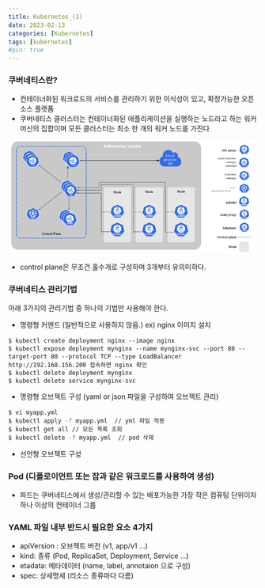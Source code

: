 ```yaml
---
title: Kubernetes_(1)
date: 2023-02-13
categories: [Kubernetes]
tags: [kubernetes]
#pin: true
---
```


### 쿠버네티스란?
- 컨테이너화된 워크로드의 서비스를 관리하기 위한 이식성이 있고, 확정가능한 오픈소스 플랫폼
- 쿠버네티스 클러스터는 컨테이너화된 애플리케이션을 실행하는 노드라고 하는 워커 머신의 집합이며 모든 클러스터는 최소 한 개의 워커 노드를 가진다

![image](/assets/img/kube.PNG)
- control plane은 무조건 홀수개로 구성하며 3개부터 유의미하다.


### 쿠버네티스 관리기법

아래 3가지의 관리기법 중 하나의 기법만 사용해야 한다.

- 명령형 커맨드 (일반적으로 사용하지 않음.)
ex) nginx 이미지 설치

```
$ kubectl create deployment nginx --image nginx
$ kubectl expose deployment mynginx --name mynginx-svc --port 80 --target-port 80 --protocol TCP --type LoadBalancer
http://192.168.156.200 접속하면 nginx 확인
$ kubectl delete deployment mynginx
$ kubectl delete service mynginx-svc
```
- 명령형 오브젝트 구성 (yaml or json 파일을 구성하여 오브젝트 관리)

```bash
$ vi myapp.yml
$ kubectl apply -f myapp.yml  // yml 파일 적용
$ kubectl get all // 모든 목록 조회
$ kubectl delete -f myapp.yml  // pod 삭제
```

- 선언형 오브젝트 구성

### Pod (디플로이먼트 또는 잡과 같은 워크로드를 사용하여 생성)

- 파드는 쿠버네티스에서 생성/관리할 수 있는 배포가능한 가장 작은 컴퓨팅 단위이자 하나 이상의 컨테이너 그룹

### YAML 파일 내부 반드시 필요한 요소 4가지
- apiVersion : 오브젝트 버전 (v1, app/v1 ...)
- kind:  종류 (Pod, ReplicaSet, Deployment, Service ...)
- etadata: 메타데이터  (name, label, annotaion 으로 구성)
- spec: 상세명세 (리소스 종류마다 다름)


